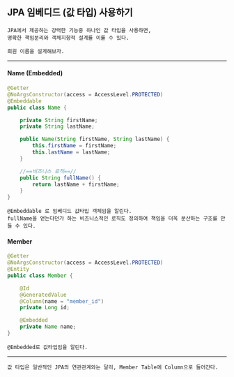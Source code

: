 ## JPA 임베디드 (값 타입) 사용하기

    JPA에서 제공하는 강력한 기능중 하나인 값 타입을 사용하면,
    명확한 책임분리와 객체지향적 설계를 이룰 수 있다.

    회원 이름을 설계해보자.

---

#### Name (Embedded)

```java
@Getter
@NoArgsConstructor(access = AccessLevel.PROTECTED)
@Embeddable
public class Name {

    private String firstName;
    private String lastName;

    public Name(String firstName, String lastName) {
        this.firstName = firstName;
        this.lastName = lastName;
    }

    //==비즈니스 로직==//
    public String fullName() {
        return lastName + firstName;
    }
}
```

    @Embeddable 로 임베디드 값타입 객체임을 알린다.
    fullName을 얻는다던가 하는 비즈니스적인 로직도 정의하여 책임을 더욱 분산하는 구조를 만들 수 있다.

#### Member

```java
@Getter
@NoArgsConstructor(access = AccessLevel.PROTECTED)
@Entity
public class Member {

    @Id
    @GeneratedValue
    @Column(name = "member_id")
    private Long id;

    @Embedded
    private Name name;
}
```

    @Embedded로 값타입임을 알린다.

---

    값 타입은 일반적인 JPA의 연관관계와는 달리, Member Table에 Column으로 들어간다.